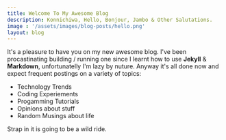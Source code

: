 ```yaml
---
title: Welcome To My Awesome Blog
description: Konnichiwa, Hello, Bonjour, Jambo & Other Salutations. 
image : '/assets/images/blog-posts/hello.png'
layout: blog
---
```


It's a pleasure to have you on my new awesome blog. I've been procastinating building / running one since I learnt how to use **Jekyll** &amp; **Markdown**, unfortunatelly I'm lazy by nuture. Anyway it's all done now and expect frequent postings on a variety of topics:

* Technology Trends
* Coding Experiements
* Progamming Tutorials
* Opinions about stuff
* Random Musings about life

Strap in it is going to be a wild ride.
